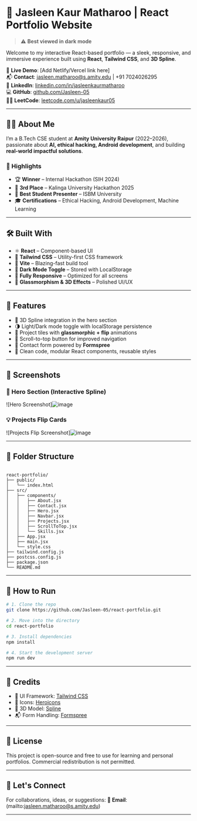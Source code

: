 # 💫 Jasleen Kaur Matharoo | React Portfolio Website

> ⚠️ **Best viewed in dark mode**

Welcome to my interactive React-based portfolio — a sleek, responsive, and immersive experience built using **React**, **Tailwind CSS**, and **3D Spline**.

🔗 **Live Demo**: [Add Netlify/Vercel link here]  
📬 **Contact**: jasleen.matharoo@s.amity.edu | +91 7024026295  
🔗 **LinkedIn**: [linkedin.com/in/jasleenkaurmatharoo](http://www.linkedin.com/in/jasleenkaurmatharoo)  
💻 **GitHub**: [github.com/Jasleen-05](https://github.com/Jasleen-05)  
👩‍💻 **LeetCode**: [leetcode.com/u/jasleenkaur05](https://leetcode.com/u/jasleenkaur05)

---

## 👩‍💻 About Me

I’m a B.Tech CSE student at **Amity University Raipur** (2022–2026), passionate about **AI, ethical hacking, Android development**, and building **real-world impactful solutions**.

### 🌟 Highlights

- 🏆 **Winner** – Internal Hackathon (SIH 2024)
- 🥉 **3rd Place** – Kalinga University Hackathon 2025
- 🥇 **Best Student Presenter** – ISBM University
- 🎓 **Certifications** – Ethical Hacking, Android Development, Machine Learning

---

## 🛠️ Built With

- ⚛️ **React** – Component-based UI
- 💨 **Tailwind CSS** – Utility-first CSS framework
- 🎯 **Vite** – Blazing-fast build tool
- 🧠 **Dark Mode Toggle** – Stored with LocalStorage
- 📱 **Fully Responsive** – Optimized for all screens
- 🧊 **Glassmorphism & 3D Effects** – Polished UI/UX

---

## 🚀 Features

- 🌌 3D Spline integration in the hero section
- 🌗 Light/Dark mode toggle with localStorage persistence
- 🧱 Project tiles with **glassmorphic + flip** animations
- 📄 Scroll-to-top button for improved navigation
- 💬 Contact form powered by **Formspree**
- 🎨 Clean code, modular React components, reusable styles

---

## 🧪 Screenshots

### 🌠 Hero Section (Interactive Spline)
![Hero Screenshot]![image](https://github.com/user-attachments/assets/0a91e434-8cc4-4a43-882e-0915a5b445f7)

### 💡 Projects Flip Cards
![Projects Flip Screenshot]![image](https://github.com/user-attachments/assets/0f905e2f-eb98-4ebc-9064-e3a454b452ae)

---

## 📁 Folder Structure

```

react-portfolio/
├── public/
│   └── index.html
├── src/
│   ├── components/
│   │   ├── About.jsx
│   │   ├── Contact.jsx
│   │   ├── Hero.jsx
│   │   ├── Navbar.jsx
│   │   ├── Projects.jsx
│   │   ├── ScrollToTop.jsx
│   │   └── Skills.jsx
│   ├── App.jsx
│   ├── main.jsx
│   └── style.css
├── tailwind.config.js
├── postcss.config.js
├── package.json
└── README.md

````

---

## 🧩 How to Run

```bash
# 1. Clone the repo
git clone https://github.com/Jasleen-05/react-portfolio.git

# 2. Move into the directory
cd react-portfolio

# 3. Install dependencies
npm install

# 4. Start the development server
npm run dev
````

---

## 🙌 Credits

* 🎨 UI Framework: [Tailwind CSS](https://tailwindcss.com/)
* 🧠 Icons: [Heroicons](https://heroicons.com/)
* 🌌 3D Model: [Spline](https://spline.design/)
* 📬 Form Handling: [Formspree](https://formspree.io/)

---

## 📌 License

This project is open-source and free to use for learning and personal portfolios. Commercial redistribution is not permitted.

---

## 🤝 Let's Connect

For collaborations, ideas, or suggestions:
📧 **Email**: (mailto:jasleen.matharoo@s.amity.edu)

---
